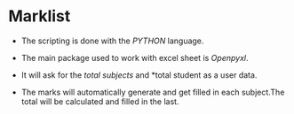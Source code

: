 # Marklist

- The scripting is done with the *PYTHON* language.

- The main package used to work with excel sheet is *Openpyxl*.

- It will ask for the *total subjects* and *total student as a user data.

- The marks will automatically generate and get filled in each subject.The total will be calculated and filled in the last.
